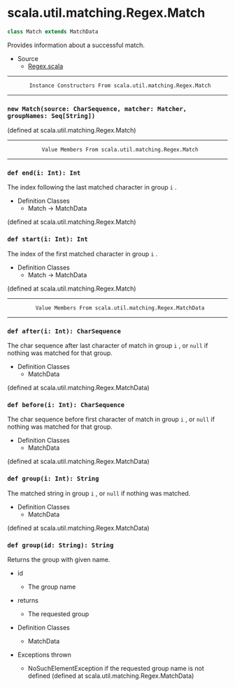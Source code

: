 
#                       scala.util.matching.Regex.Match                       #

```scala
class Match extends MatchData
```

Provides information about a successful match.

* Source
  * [Regex.scala](https://github.com/scala/scala/tree/6d09a1ba5f/src/library/scala/util/matching/Regex.scala#L1)


--------------------------------------------------------------------------------
           Instance Constructors From scala.util.matching.Regex.Match
--------------------------------------------------------------------------------


### `new Match(source: CharSequence, matcher: Matcher, groupNames: Seq[String])` ###

(defined at scala.util.matching.Regex.Match)


--------------------------------------------------------------------------------
               Value Members From scala.util.matching.Regex.Match
--------------------------------------------------------------------------------


### `def end(i: Int): Int`                                                   ###

The index following the last matched character in group `i` .

* Definition Classes
  * Match → MatchData

(defined at scala.util.matching.Regex.Match)


### `def start(i: Int): Int`                                                 ###

The index of the first matched character in group `i` .

* Definition Classes
  * Match → MatchData

(defined at scala.util.matching.Regex.Match)


--------------------------------------------------------------------------------
             Value Members From scala.util.matching.Regex.MatchData
--------------------------------------------------------------------------------


### `def after(i: Int): CharSequence`                                        ###

The char sequence after last character of match in group `i` , or `null` if
nothing was matched for that group.

* Definition Classes
  * MatchData

(defined at scala.util.matching.Regex.MatchData)


### `def before(i: Int): CharSequence`                                       ###

The char sequence before first character of match in group `i` , or `null` if
nothing was matched for that group.

* Definition Classes
  * MatchData

(defined at scala.util.matching.Regex.MatchData)


### `def group(i: Int): String`                                              ###

The matched string in group `i` , or `null` if nothing was matched.

* Definition Classes
  * MatchData

(defined at scala.util.matching.Regex.MatchData)


### `def group(id: String): String`                                          ###

Returns the group with given name.

* id
  * The group name
* returns
  * The requested group

* Definition Classes
  * MatchData
* Exceptions thrown
  * NoSuchElementException if the requested group name is not defined
(defined at scala.util.matching.Regex.MatchData)
